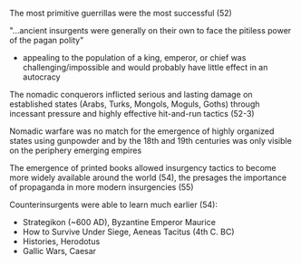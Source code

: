 The most primitive guerrillas were the most successful (52)

"...ancient insurgents were generally on their own to face the pitiless power of the pagan polity"
 * appealing to the population of a king, emperor, or chief was challenging/impossible and would probably have little effect in an autocracy

The nomadic conquerors inflicted serious and lasting damage on established states (Arabs, Turks, Mongols, Moguls, Goths) through incessant pressure and highly effective hit-and-run tactics (52-3)

Nomadic warfare was no match for the emergence of highly organized states using gunpowder and by the 18th and 19th centuries was only visible on the periphery emerging empires

The emergence of printed books allowed insurgency tactics to become more widely available around the world (54), the presages the importance of propaganda in more modern insurgencies (55)

Counterinsurgents were able to learn much earlier (54):
 * Strategikon (~600 AD), Byzantine Emperor Maurice
 * How to Survive Under Siege, Aeneas Tacitus (4th C. BC)
 * Histories, Herodotus
* Gallic Wars, Caesar